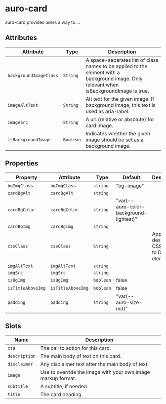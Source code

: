 # auro-card

auro-card provides users a way to ...

## Attributes

| Attribute              | Type      | Description                                      |
|------------------------|-----------|--------------------------------------------------|
| `backgroundImageClass` | `String`  | A space-separates list of class names to be applied to the element with a<br />background image.  Only relevant when isBackgroundImage is true. |
| `imageAltText`         | `String`  | Alt text for the given image.  If background image, this text is used as aria-label. |
| `imageSrc`             | `String`  | A url (relative or absolute) for card image.     |
| `isBackgroundImage`    | `Boolean` | Indicates whether the given image should be set as a background image. |

## Properties

| Property          | Attribute         | Type      | Default                                 | Description                                  |
|-------------------|-------------------|-----------|-----------------------------------------|----------------------------------------------|
| `bgImgClass`      | `bgImgClass`      | `string`  | "bg-image"                              |                                              |
| `cardBgAlt`       | `cardBgAlt`       | `string`  |                                         |                                              |
| `cardBgColor`     | `cardBgColor`     | `string`  | "var(--auro-color-background-lightest)" |                                              |
| `cardBgImg`       | `cardBgImg`       | `string`  |                                         |                                              |
| `cssClass`        | `cssClass`        | `String`  |                                         | Applies designated CSS class to DOM element. |
| `imgAltText`      | `imgAltText`      | `string`  |                                         |                                              |
| `imgSrc`          | `imgSrc`          | `string`  |                                         |                                              |
| `isBgImg`         | `isBgImg`         | `boolean` | false                                   |                                              |
| `isTitleAboveImg` | `isTitleAboveImg` | `boolean` | false                                   |                                              |
| `padding`         | `padding`         | `string`  | "var(--auro-size-md)"                   |                                              |

## Slots

| Name          | Description                                      |
|---------------|--------------------------------------------------|
| `cta`         | The call to action for this card.                |
| `description` | The main body of text on this card.              |
| `disclaimer`  | Any disclaimer text after the main body of text. |
| `image`       | Use to override the image with your own image markup format. |
| `subtitle`    | A subtitle, if needed.                           |
| `title`       | The card heading.                                |

